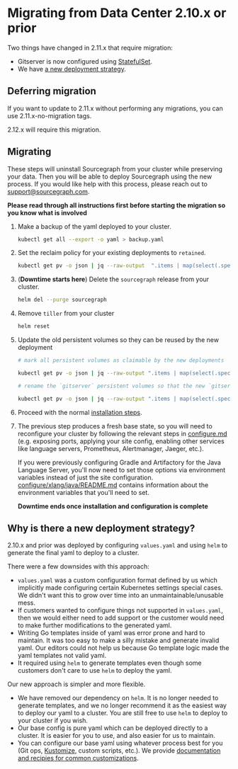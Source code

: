 # Migrating from Data Center 2.10.x or prior

Two things have changed in 2.11.x that require migration:

- Gitserver is now configured using [StatefulSet](https://kubernetes.io/docs/concepts/workloads/controllers/statefulset/).
- We have [a new deployment strategy](#why-is-there-a-new-deployment-strategy).

## Deferring migration

If you want to update to 2.11.x without performing any migrations, you can use 2.11.x-no-migration tags.

2.12.x will require this migration.

## Migrating

These steps will uninstall Sourcegraph from your cluster while preserving your data. Then you will be able to deploy Sourcegraph using the new process. If you would like help with this process, please reach out to support@sourcegraph.com.

**Please read through all instructions first before starting the migration so you know what is involved**

1. Make a backup of the yaml deployed to your cluster.

   ```bash
   kubectl get all --export -o yaml > backup.yaml
   ```

2. Set the reclaim policy for your existing deployments to `retained`.

   ```bash
   kubectl get pv -o json | jq --raw-output  ".items | map(select(.spec.claimRef.name)) | .[] | \"kubectl patch pv -p '{\\\"spec\\\":{\\\"persistentVolumeReclaimPolicy\\\":\\\"Retain\\\"}}' \\(.metadata.name)\"" | bash
   ```

3. (**Downtime starts here**) Delete the `sourcegraph` release from your cluster.

   ```bash
   helm del --purge sourcegraph
   ```

4. Remove `tiller` from your cluster

   ```bash
   helm reset
   ```

5. Update the old persistent volumes so they can be reused by the new deployment

   ```bash
   # mark all persistent volumes as claimable by the new deployments

   kubectl get pv -o json | jq --raw-output ".items | map(select(.spec.claimRef.name)) | .[] | \"kubectl patch pv -p '{\\\"spec\\\":{\\\"claimRef\\\":{\\\"uid\\\":null}}}' \\(.metadata.name)\"" | bash

   # rename the `gitserver` persistent volumes so that the new `gitserver` stateful set can re-use it

   kubectl get pv -o json | jq --raw-output ".items | map(select(.spec.claimRef.name | contains(\"gitserver-\"))) | .[] | \"kubectl patch pv -p '{\\\"spec\\\":{\\\"claimRef\\\":{\\\"name\\\":\\\"repos-gitserver-\\(.spec.claimRef.name | ltrimstr(\"gitserver-\") | tonumber - 1)\\\"}}}' \\(.metadata.name)\""  | bash
   ```

6. Proceed with the normal [installation steps](install.md).

7. The previous step produces a fresh base state, so you will need to reconfigure your cluster by following the relevant steps in [configure.md](configure.md) (e.g. exposing ports, applying your site config, enabling other services like language servers, Prometheus, Alertmanager, Jaeger, etc.).

   If you were previously configuring Gradle and Artifactory for the Java Language Server, you'll now need to set those options via environment variables instead of just the site configuration. [configure/xlang/java/README.md](../configure/xlang/java/README.md#Gradle-and-Aritfactory-configuration) contains information about the environment variables that you'll need to set.

   **Downtime ends once installation and configuration is complete**

## Why is there a new deployment strategy?

2.10.x and prior was deployed by configuring `values.yaml` and using `helm` to generate the final yaml to deploy to a cluster.

There were a few downsides with this approach:

- `values.yaml` was a custom configuration format defined by us which implicitly made configuring certain Kubernetes settings special cases. We didn't want this to grow over time into an unmaintainable/unusable mess.
- If customers wanted to configure things not supported in `values.yaml`, then we would either need to add support or the customer would need to make further modifications to the generated yaml.
- Writing Go templates inside of yaml was error prone and hard to maintain. It was too easy to make a silly mistake and generate invalid yaml. Our editors could not help us because Go template logic made the yaml templates not valid yaml.
- It required using `helm` to generate templates even though some customers don't care to use `helm` to deploy the yaml.

Our new approach is simpler and more flexible.

- We have removed our dependency on `helm`. It is no longer needed to generate templates, and we no longer recommend it as the easiest way to deploy our yaml to a cluster. You are still free to use `helm` to deploy to your cluster if you wish.
- Our base config is pure yaml which can be deployed directly to a cluster. It is easier for you to use, and also easier for us to maintain.
- You can configure our base yaml using whatever process best for you (Git ops, [Kustomize](https://github.com/kubernetes-sigs/kustomize), custom scripts, etc.). We provide [documentation and recipies for common customizations](configure.md).
